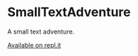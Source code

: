 # SmallTextAdventure
A small text adventure.

[Available on repl.it](https://replit.com/@samrcode/SmallTextAdventure?v=1)
